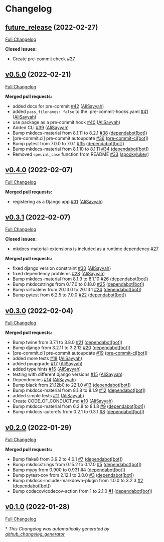 # Changelog

## [future_release](https://github.com/AliSayyah/django-urlconfchecks/tree/future_release) (2022-02-27)

[Full Changelog](https://github.com/AliSayyah/django-urlconfchecks/compare/v0.5.0...future_release)

**Closed issues:**

- Create pre-commit check [\#37](https://github.com/AliSayyah/django-urlconfchecks/issues/37)

## [v0.5.0](https://github.com/AliSayyah/django-urlconfchecks/tree/v0.5.0) (2022-02-21)

[Full Changelog](https://github.com/AliSayyah/django-urlconfchecks/compare/v0.4.0...v0.5.0)

**Merged pull requests:**

- added docs for pre-commit  [\#42](https://github.com/AliSayyah/django-urlconfchecks/pull/42) ([AliSayyah](https://github.com/AliSayyah))
- added `pass_filenames: false` to the .pre-commit-hooks.yaml [\#41](https://github.com/AliSayyah/django-urlconfchecks/pull/41) ([AliSayyah](https://github.com/AliSayyah))
- use package as a pre-commit hook [\#40](https://github.com/AliSayyah/django-urlconfchecks/pull/40) ([AliSayyah](https://github.com/AliSayyah))
- Added CLI [\#39](https://github.com/AliSayyah/django-urlconfchecks/pull/39) ([AliSayyah](https://github.com/AliSayyah))
- Bump mkdocs-material from 8.1.11 to 8.2.1 [\#38](https://github.com/AliSayyah/django-urlconfchecks/pull/38) ([dependabot[bot]](https://github.com/apps/dependabot))
- \[pre-commit.ci\] pre-commit autoupdate [\#36](https://github.com/AliSayyah/django-urlconfchecks/pull/36) ([pre-commit-ci[bot]](https://github.com/apps/pre-commit-ci))
- Bump pytest from 7.0.0 to 7.0.1 [\#35](https://github.com/AliSayyah/django-urlconfchecks/pull/35) ([dependabot[bot]](https://github.com/apps/dependabot))
- Bump mkdocs-material from 8.1.10 to 8.1.11 [\#34](https://github.com/AliSayyah/django-urlconfchecks/pull/34) ([dependabot[bot]](https://github.com/apps/dependabot))
- Removed `special_case` function from README [\#33](https://github.com/AliSayyah/django-urlconfchecks/pull/33) ([spookylukey](https://github.com/spookylukey))

## [v0.4.0](https://github.com/AliSayyah/django-urlconfchecks/tree/v0.4.0) (2022-02-07)

[Full Changelog](https://github.com/AliSayyah/django-urlconfchecks/compare/v0.3.1...v0.4.0)

**Merged pull requests:**

- registering as a Django app [\#31](https://github.com/AliSayyah/django-urlconfchecks/pull/31) ([AliSayyah](https://github.com/AliSayyah))

## [v0.3.1](https://github.com/AliSayyah/django-urlconfchecks/tree/v0.3.1) (2022-02-07)

[Full Changelog](https://github.com/AliSayyah/django-urlconfchecks/compare/v0.3.0...v0.3.1)

**Closed issues:**

- mkdocs-material-extensions is included as a runtime dependency [\#27](https://github.com/AliSayyah/django-urlconfchecks/issues/27)

**Merged pull requests:**

- fixed django version constraint [\#30](https://github.com/AliSayyah/django-urlconfchecks/pull/30) ([AliSayyah](https://github.com/AliSayyah))
- fixed dependency problems [\#28](https://github.com/AliSayyah/django-urlconfchecks/pull/28) ([AliSayyah](https://github.com/AliSayyah))
- Bump mkdocs-material from 8.1.9 to 8.1.10 [\#26](https://github.com/AliSayyah/django-urlconfchecks/pull/26) ([dependabot[bot]](https://github.com/apps/dependabot))
- Bump mkdocstrings from 0.17.0 to 0.18.0 [\#25](https://github.com/AliSayyah/django-urlconfchecks/pull/25) ([dependabot[bot]](https://github.com/apps/dependabot))
- Bump virtualenv from 20.13.0 to 20.13.1 [\#24](https://github.com/AliSayyah/django-urlconfchecks/pull/24) ([dependabot[bot]](https://github.com/apps/dependabot))
- Bump pytest from 6.2.5 to 7.0.0 [\#22](https://github.com/AliSayyah/django-urlconfchecks/pull/22) ([dependabot[bot]](https://github.com/apps/dependabot))

## [v0.3.0](https://github.com/AliSayyah/django-urlconfchecks/tree/v0.3.0) (2022-02-04)

[Full Changelog](https://github.com/AliSayyah/django-urlconfchecks/compare/v0.2.0...v0.3.0)

**Merged pull requests:**

- Bump twine from 3.7.1 to 3.8.0 [\#21](https://github.com/AliSayyah/django-urlconfchecks/pull/21) ([dependabot[bot]](https://github.com/apps/dependabot))
- Bump django from 3.2.11 to 3.2.12 [\#20](https://github.com/AliSayyah/django-urlconfchecks/pull/20) ([dependabot[bot]](https://github.com/apps/dependabot))
- \[pre-commit.ci\] pre-commit autoupdate [\#19](https://github.com/AliSayyah/django-urlconfchecks/pull/19) ([pre-commit-ci[bot]](https://github.com/apps/pre-commit-ci))
- added more tests [\#18](https://github.com/AliSayyah/django-urlconfchecks/pull/18) ([AliSayyah](https://github.com/AliSayyah))
- added pyupgrade [\#17](https://github.com/AliSayyah/django-urlconfchecks/pull/17) ([AliSayyah](https://github.com/AliSayyah))
- added type hints [\#16](https://github.com/AliSayyah/django-urlconfchecks/pull/16) ([AliSayyah](https://github.com/AliSayyah))
- testing with different django versions [\#15](https://github.com/AliSayyah/django-urlconfchecks/pull/15) ([AliSayyah](https://github.com/AliSayyah))
- Dependencies [\#14](https://github.com/AliSayyah/django-urlconfchecks/pull/14) ([AliSayyah](https://github.com/AliSayyah))
- Bump black from 21.12b0 to 22.1.0 [\#13](https://github.com/AliSayyah/django-urlconfchecks/pull/13) ([dependabot[bot]](https://github.com/apps/dependabot))
- Bump mkdocs-material from 8.1.8 to 8.1.9 [\#12](https://github.com/AliSayyah/django-urlconfchecks/pull/12) ([dependabot[bot]](https://github.com/apps/dependabot))
- added simple tests [\#11](https://github.com/AliSayyah/django-urlconfchecks/pull/11) ([AliSayyah](https://github.com/AliSayyah))
- Create CODE\_OF\_CONDUCT.md [\#10](https://github.com/AliSayyah/django-urlconfchecks/pull/10) ([AliSayyah](https://github.com/AliSayyah))
- Bump mkdocs-material from 6.2.8 to 8.1.8 [\#9](https://github.com/AliSayyah/django-urlconfchecks/pull/9) ([dependabot[bot]](https://github.com/apps/dependabot))
- Bump mkdocs-autorefs from 0.2.1 to 0.3.1 [\#8](https://github.com/AliSayyah/django-urlconfchecks/pull/8) ([dependabot[bot]](https://github.com/apps/dependabot))

## [v0.2.0](https://github.com/AliSayyah/django-urlconfchecks/tree/v0.2.0) (2022-01-29)

[Full Changelog](https://github.com/AliSayyah/django-urlconfchecks/compare/v0.1.0...v0.2.0)

**Merged pull requests:**

- Bump flake8 from 3.9.2 to 4.0.1 [\#7](https://github.com/AliSayyah/django-urlconfchecks/pull/7) ([dependabot[bot]](https://github.com/apps/dependabot))
- Bump mkdocstrings from 0.15.2 to 0.17.0 [\#5](https://github.com/AliSayyah/django-urlconfchecks/pull/5) ([dependabot[bot]](https://github.com/apps/dependabot))
- Bump mypy from 0.900 to 0.931 [\#4](https://github.com/AliSayyah/django-urlconfchecks/pull/4) ([dependabot[bot]](https://github.com/apps/dependabot))
- Bump pytest-cov from 2.12.1 to 3.0.0 [\#3](https://github.com/AliSayyah/django-urlconfchecks/pull/3) ([dependabot[bot]](https://github.com/apps/dependabot))
- Bump mkdocs-include-markdown-plugin from 1.0.0 to 3.2.3 [\#2](https://github.com/AliSayyah/django-urlconfchecks/pull/2) ([dependabot[bot]](https://github.com/apps/dependabot))
- Bump codecov/codecov-action from 1 to 2.1.0 [\#1](https://github.com/AliSayyah/django-urlconfchecks/pull/1) ([dependabot[bot]](https://github.com/apps/dependabot))

## [v0.1.0](https://github.com/AliSayyah/django-urlconfchecks/tree/v0.1.0) (2022-01-28)

[Full Changelog](https://github.com/AliSayyah/django-urlconfchecks/compare/c309fa8e3456efd432eaaed89a37a5a5434881cc...v0.1.0)



\* *This Changelog was automatically generated by [github_changelog_generator](https://github.com/github-changelog-generator/github-changelog-generator)*
